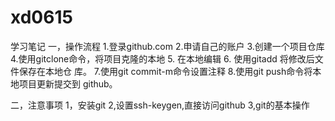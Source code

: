 # xd0615
学习笔记
一，操作流程
1.登录github.com
2.申请自己的账户
3.创建一个项目仓库
4.使用gitclone命令，将项目克隆的本地
5. 在本地编辑
6. 使用gitadd 将修改后文件保存在本地仓
库。
7.使用git commit-m命令设置注释
8.使用git push命令将本地项目更新提交到
github。

二，注意事项
1，安装git
2,设置ssh-keygen,直接访问github
3,git的基本操作

